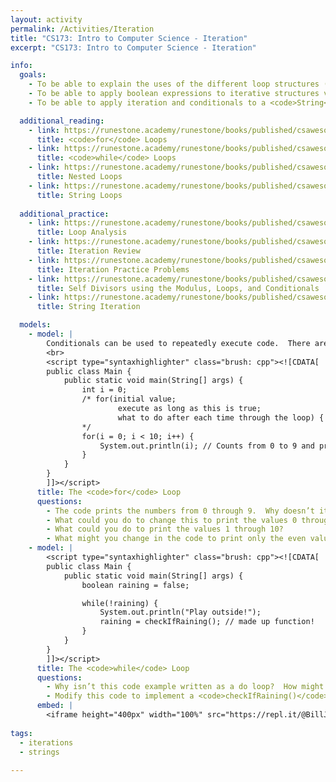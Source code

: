 ```yaml
---
layout: activity
permalink: /Activities/Iteration
title: "CS173: Intro to Computer Science - Iteration"
excerpt: "CS173: Intro to Computer Science - Iteration"

info:
  goals: 
    - To be able to explain the uses of the different loop structures (<code>for</code>, <code>while</code>, and <code>do</code>)
    - To be able to apply boolean expressions to iterative structures via the <code>for</code>, <code>while</code>, and <code>do</code> loops
    - To be able to apply iteration and conditionals to a <code>String</code>

  additional_reading:
    - link: https://runestone.academy/runestone/books/published/csawesome/Unit4-Iteration/topic-4-2-for-loops.html
      title: <code>for</code> Loops
    - link: https://runestone.academy/runestone/books/published/csawesome/Unit4-Iteration/topic-4-1-while-loops.html
      title: <code>while</code> Loops
    - link: https://runestone.academy/runestone/books/published/csawesome/Unit4-Iteration/topic-4-4-nested-loops.html
      title: Nested Loops
    - link: https://runestone.academy/runestone/books/published/csawesome/Unit4-Iteration/topic-4-3-strings-loops.html 
      title: String Loops 
     
  additional_practice:
    - link: https://runestone.academy/runestone/books/published/csawesome/Unit4-Iteration/topic-4-5-loop-analysis.html
      title: Loop Analysis
    - link: https://runestone.academy/runestone/books/published/csawesome/Unit4-Iteration/Exercises.html
      title: Iteration Review
    - link: https://runestone.academy/runestone/books/published/csawesome/Unit4-Iteration/topic-4-8-practice-coding.html
      title: Iteration Practice Problems
    - link: https://runestone.academy/runestone/books/published/csawesome/Unit4-Iteration/FRQselfDivisorA.html
      title: Self Divisors using the Modulus, Loops, and Conditionals
    - link: https://runestone.academy/runestone/books/published/csawesome/Unit4-Iteration/FRQstringScrambleA.html
      title: String Iteration    

  models:
    - model: |
        Conditionals can be used to repeatedly execute code.  There are three varieties of these “loops:” the for loop (which is useful when counting the number of iterations that are needed), the while loop (which is useful for executing until something is true), and the do loop (similar to the while loop, but it executes at least once and checks whether it should stop at the end of the loop, rather than at the beginning).    
        <br>
        <script type="syntaxhighlighter" class="brush: cpp"><![CDATA[
        public class Main {
            public static void main(String[] args) {
                int i = 0;
                /* for(initial value; 
                        execute as long as this is true; 
                        what to do after each time through the loop) { … }
                */
                for(i = 0; i < 10; i++) {
                    System.out.println(i); // Counts from 0 to 9 and prints each
                }
            }
        }
        ]]></script>    
      title: The <code>for</code> Loop
      questions:
        - The code prints the numbers from 0 through 9.  Why doesn’t it also print the value 10?
        - What could you do to change this to print the values 0 through 10?  
        - What could you do to print the values 1 through 10?
        - What might you change in the code to print only the even values between 0 and 9, changing only the line beginning with for?
    - model: |
        <script type="syntaxhighlighter" class="brush: cpp"><![CDATA[
        public class Main {
            public static void main(String[] args) {
                boolean raining = false;

                while(!raining) {
                    System.out.println("Play outside!");
                    raining = checkIfRaining(); // made up function!
                }
            }
        }
        ]]></script>        
      title: The <code>while</code> Loop
      questions:
        - Why isn’t this code example written as a do loop?  How might this result in telling someone to “play outside” while it is raining?
        - Modify this code to implement a <code>checkIfRaining()</code> function that generates a random number between 1 and 10, and returns <code>true</code> if the number is greater than 7 (and return <code>false</code> otherwise).
      embed: |
        <iframe height="400px" width="100%" src="https://repl.it/@BillJr99/JavaFirstExample?lite=true" scrolling="no" frameborder="no" allowtransparency="true" allowfullscreen="true" sandbox="allow-forms allow-pointer-lock allow-popups allow-same-origin allow-scripts allow-modals"></iframe>  
        
tags:
  - iterations
  - strings
  
---
```


